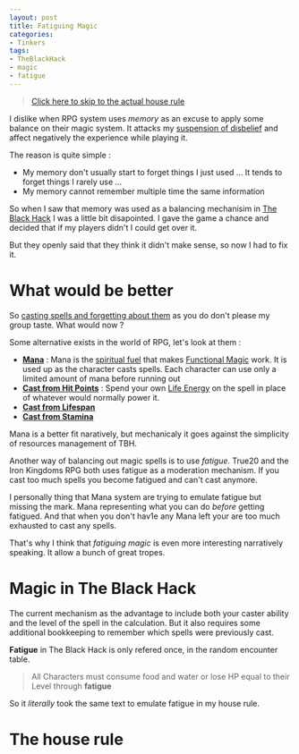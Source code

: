 ```yaml
---
layout: post
title: Fatiguing Magic
categories: 
- Tinkers
tags: 
- TheBlackHack
- magic
- fatigue
---
```


> [Click here to skip to the actual house rule](#the-house-rule)

I dislike when RPG system uses _memory_ as an excuse to apply some balance on their magic system. It attacks my [suspension of disbelief](https://en.wikipedia.org/wiki/Suspension_of_disbelief) and affect negatively the experience while playing it.

The reason is quite simple : 
* My memory don't usually start to forget things I just used ... It tends to forget things I rarely use ...
* My memory cannot remember multiple time the same information

So when I saw that memory was used as a balancing mechanisim in [The Black Hack](/tags/TheBlackHack) I was a little bit disapointed. I gave the game a chance and decided that if my players didn't I could get over it.

But they openly said that they think it didn't make sense, so now I had to fix it.

# What would be better

So [casting spells and forgetting about them](https://tvtropes.org/pmwiki/pmwiki.php/Main/VancianMagic) as you do don't please my group taste. What would now ? 

Some alternative exists in the world of RPG, let's look at them :
* [**Mana**](https://tvtropes.org/pmwiki/pmwiki.php/Main/Mana) : Mana is the [spiritual fuel](https://tvtropes.org/pmwiki/pmwiki.php/Main/PowerSource "/pmwiki/pmwiki.php/Main/PowerSource") that makes [Functional Magic](https://tvtropes.org/pmwiki/pmwiki.php/Main/FunctionalMagic "/pmwiki/pmwiki.php/Main/FunctionalMagic") work. It is used up as the character casts spells. Each character can use only a limited amount of mana before running out
* [**Cast from Hit Points**](https://tvtropes.org/pmwiki/pmwiki.php/Main/CastFromHitPoints) : Spend your own [Life Energy](https://tvtropes.org/pmwiki/pmwiki.php/Main/LifeEnergy "/pmwiki/pmwiki.php/Main/LifeEnergy") on the spell in place of whatever would normally power it.
* [**Cast from Lifespan**](https://tvtropes.org/pmwiki/pmwiki.php/Main/CastFromLifespan)
* [**Cast from Stamina**](https://tvtropes.org/pmwiki/pmwiki.php/Main/CastFromStamina)

Mana is a better fit naratively, but mechanicaly it goes against the simplicity of resources management of TBH.

Another way of balancing out magic spells is to use  _fatigue_. True20 and the Iron Kingdoms RPG both uses fatigue as a moderation mechanism. If you cast too much spells you become fatigued and can't cast anymore.
 
I personally thing that Mana system are trying to emulate fatigue but missing the mark. Mana representing what you can do  _before_  getting fatigued. And that when you don't hav1e any Mana left your are too much exhausted to cast any spells.
 
That's why I think that  _fatiguing magic_  is even more interesting narratively speaking. It allow a bunch of great tropes.

# Magic in The Black Hack
 
The current mechanism as the advantage to include both your caster ability and the level of the spell in the calculation. But it also requires some additional bookkeeping to remember which spells were previously cast.
 
**Fatigue** in The Black Hack is only refered once, in the random encounter table.
 
> All Characters must consume food and water or lose HP equal to their Level through **fatigue**

So it _literally_ took the same text to emulate fatigue in my house rule.

# The house rule

<!--stackedit_data:
eyJoaXN0b3J5IjpbLTE5Mzg4NzU2OTUsMTc3Mjg1MzY0NywtMT
k0MTM2NjQwNSwtOTc5MTI3NTExLDEzMDUwOTYwNzVdfQ==
-->